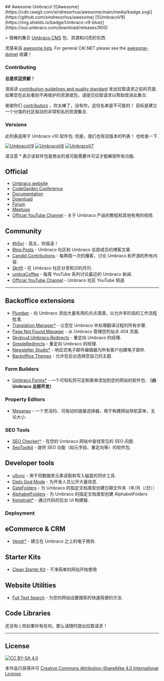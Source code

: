 <div class="github-widget" data-repo="umbraco-community/awesome-umbraco"></div>
<script async src="https://pagead2.googlesyndication.com/pagead/js/adsbygoogle.js"></script><ins class="adsbygoogle" style="display:block" data-ad-client="ca-pub-6890694312814945" data-ad-slot="5473692530" data-ad-format="auto"  data-full-width-responsive="true"></ins><script>(adsbygoogle = window.adsbygoogle || []).push({});</script>
## Awesome Umbraco! [![Awesome](https://cdn.rawgit.com/sindresorhus/awesome/main/media/badge.svg)](https://github.com/sindresorhus/awesome) [![UmbracoV9](https://img.shields.io/badge/Umbraco-v9-blue)](https://our.umbraco.com/download/releases/900)

&gt; 很棒的集合 [Umbraco CMS](https://github.com/umbraco/Umbraco-CMS/) 包、资源和闪亮的东西.

灵感来自 [awesome lists](https://github.com/sindresorhus/awesome). For general C#/.NET please see the [awesome-dotnet](https://github.com/quozd/awesome-dotnet/) 收藏！

### Contributing

**总是欢迎贡献！** 

请阅读 [contribution guidelines and quality standard](https://github.com/umbraco-community/awesome-umbraco/blob/master/CONTRIBUTING.md) 发出拉取请求之前的页面. 如果您在此处看到不再维护的资源或包，请提交拉取请求以帮助改进此集合.

谢谢你们 [contributors](https://github.com/umbraco-community/awesome-umbraco/graphs/contributors) ，你太棒了，没有你，这份名单是不可能的！ 目标是建立一个分类的社区驱动的非常知名的资源集合.

### Versions
此列表适用于 Umbraco v10 软件包. 但是，我们也有旧版本的列表！ 也检查一下.

[![UmbracoV9](https://img.shields.io/badge/Umbraco-v9-blue)](https://github.com/umbraco-community/awesome-umbraco/blob/master/UMBRACO-V9.md)
[![UmbracoV8](https://img.shields.io/badge/Umbraco-v8-blue)](https://github.com/umbraco-community/awesome-umbraco/blob/master/UMBRACO-V8.md)
[![UmbracoV7](https://img.shields.io/badge/Umbraco-v7-blue)](https://github.com/umbraco-community/awesome-umbraco/blob/master/UMBRACO-V7.md)


请注意 * 表示该软件包是商业的或可能需要许可证才能解锁所有功能.

## Official

* [Umbraco website](https://umbraco.com)
* [CodeGarden Conference](https://codegarden20.com/)
* [Documentation](https://our.umbraco.com/documentation/)
* [Download](https://our.umbraco.com/download/)
* [Forum](https://our.umbraco.com/forum/)
* [Meetups](https://www.meetup.com/pro/umbraco)
* [Official YouTube Channel](https://www.youtube.com/umbracohq) - 关于 Umbraco 产品的教程和其他有用的视频.

## Community

* [#h5yr](https://h5yr.com/) - 高五，你摇滚！
* [Blog Posts](https://our.umbraco.com/community/blog-posts/) - Umbraco 社区和 Umbraco 总部成员的博客文章.
* [Candid Contributions](https://candidcontributions.com/) - 每两周一次的播客，讨论 Umbraco 和开源的所有内容.
* [Skrift](https://skrift.io/) - 在 Umbraco 社区分享知识的月刊.
* [umbraCoffee](https://www.youtube.com/umbracoffee) - 每周 YouTube 系列讨论最近的 Umbraco 新闻.
* [Official YouTube Channel](https://www.youtube.com/c/umbracocommunity/) - Umbraco 社区 YouTube 频道.

---

## Backoffice extensions

* [Plumber](https://our.umbraco.com/packages/backoffice-extensions/plumber-workflow-for-umbraco/) - 向 Umbraco 添加大量有用的点点滴滴，以允许多阶段的工作流程批准.
* [Translation Manager*](https://our.umbraco.com/packages/backoffice-extensions/translation-manager/) - 让您在 Umbraco 中处理翻译过程的所有步骤.
* [Page Not Found Manager](https://our.umbraco.com/packages/backoffice-extensions/hot-chilli-page-not-found-manager) - 从 Umbraco 管理您的站点 404 页面.
* [Skybrud.Umbraco.Redirects](https://our.umbraco.com/packages/website-utilities/skybrud-redirects/) - 重定向 Umbraco 的经理.
* [SimpleRedirects](https://our.umbraco.com/packages/backoffice-extensions/simpleredirects/) - 重定向 Umbraco 的经理.
* [Newsletter Studio*](https://our.umbraco.com/packages/backoffice-extensions/newsletter-studio-the-email-studio/) - 响应式电子邮件编辑器为所有客户创建电子邮件.
* [Backoffice Themes](https://our.umbraco.com/packages/backoffice-extensions/backoffice-themes/) - 允许在后台选择您自己的主题.

### Form Builders

* [Umbraco Forms*](https://umbraco.com/products/umbraco-forms/)  - 一个可轻松将可定制表单添加到您的网站的软件包.  **（由 Umbraco 总部开发）**

### Property Editors

* [Meganav](https://our.umbraco.com/packages/website-utilities/meganav/) - 一个灵活的、可拖动的链接选择器，用于构建网站导航菜单，无论大小.

### SEO Tools

* [SEO Checker*](https://soetemansoftware.nl/seo-checker) - 在您的 Umbraco 网站中查找常见的 SEO 问题.
* [SeoToolkit](https://our.umbraco.com/packages/backoffice-extensions/seotoolkit/) - 提供 SEO 功能（如元字段、重定向等）的软件包.

## Developer tools

* [uSync](https://our.umbraco.org/projects/developer-tools/usync/) - 用于将数据库元素读取和写入磁盘的同步工具.
* [Diplo God Mode](https://our.umbraco.com/packages/developer-tools/diplo-god-mode/) - 为开发人员公开大量信息.
* [DateFolders](https://our.umbraco.com/packages/developer-tools/datefolders/) - 为 Umbraco 的指定文档类型创建日期文件夹（年/月（/日））
* [AlphabetFolders](https://our.umbraco.com/packages/developer-tools/alphabetfolders/) - 为 Umbraco 的指定文档类型创建 AlphabetFolders
* [Konstrukt*](https://our.umbraco.com/packages/backoffice-extensions/konstrukt/) - 通过代码的后台 UI 构建器.

### Deployment


## eCommerce &amp; CRM

* [Vendr*](https://vendr.net/) - 建立在 Umbraco 之上的电子商务.

## Starter Kits

* [Clean Starter Kit](https://our.umbraco.com/packages/starter-kits/clean-starter-kit/) - 干净简单的网站开始使用

## Website Utilities

* [Full Text Search](https://our.umbraco.com/packages/website-utilities/full-text-search-for-umbraco/) - 为您的网站设置搜索的快速简便的方法.

## Code Libraries

还没有:(.但如果你有任何，那么请随时提出拉取请求！

---

## License

[![CC BY-SA 4.0](https://i.creativecommons.org/l/by-sa/4.0/88x31.png)](http://creativecommons.org/licenses/by-sa/4.0/)

本作品已获得许可 [Creative Commons Attribution-ShareAlike 4.0 International License](http://creativecommons.org/licenses/by-sa/4.0/).
